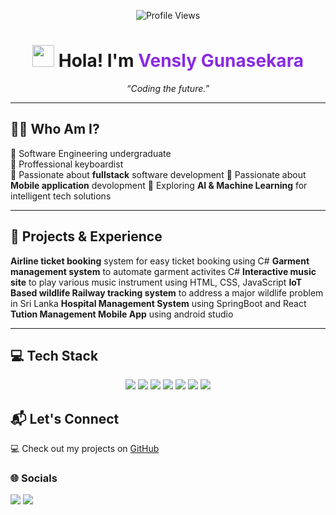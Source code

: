 <p align="center">
  <img src="https://komarev.com/ghpvc/?username=G-V-Benaya&style=plastic&color=blueviolet" alt="Profile Views"/>
</p>

<h1 align="center">
  <img src="https://media.giphy.com/media/hvRJCLFzcasrR4ia7z/giphy.gif" width="35"> Hola! I'm <span style="color:#8A2BE2">Vensly Gunasekara</span>
</h1>

<p align="center">
  <em>“Coding the future.”</em>
</p>

---

## 👨‍💻 Who Am I?
🔹 Software Engineering undergraduate<br>
🔹 Proffessional keyboardist<br>
🔹 Passionate about **fullstack** software development
🔹 Passionate about **Mobile application** devolopment
🔹 Exploring **AI & Machine Learning** for intelligent tech solutions  

---

## 🚀 Projects & Experience
 **Airline ticket booking** system for easy ticket booking using C#
 **Garment management system**  to automate garment activites C#
 **Interactive music site** to play various music instrument using HTML, CSS, JavaScript
 **IoT Based wildlife Railway tracking system** to address a major wildlife problem in Sri Lanka
 **Hospital Management System** using SpringBoot and React
 **Tution Management Mobile App** using android studio

---

## 💻 Tech Stack
<p align="center">
  <img src="https://img.shields.io/badge/Dart-0175C2?style=for-the-badge&logo=dart&logoColor=white"/>
  <img src="https://img.shields.io/badge/Flutter-02569B?style=for-the-badge&logo=flutter&logoColor=white"/>
  <img src="https://img.shields.io/badge/Firebase-FFCA28?style=for-the-badge&logo=firebase&logoColor=white"/>
  <img src="https://img.shields.io/badge/JavaScript-323330?style=for-the-badge&logo=javascript&logoColor=F7DF1E"/>
  <img src="https://img.shields.io/badge/React-20232A?style=for-the-badge&logo=react&logoColor=61DAFB"/>
  <img src="https://img.shields.io/badge/MongoDB-4ea94b?style=for-the-badge&logo=mongodb&logoColor=white"/>
  <img src="https://img.shields.io/badge/GitHub-181717?style=for-the-badge&logo=github&logoColor=white"/>
</p>


## 📬 Let's Connect
💻 Check out my projects on [GitHub](https://github.com/venslyg)  

### 🌐 Socials
<p align="left">
  <a href="[https://www.linkedin.com/in/yashira-de-silva/](https://www.linkedin.com/in/g-vensly-benaya-8891502a1?utm_source=share&utm_campaign=share_via&utm_content=profile&utm_medium=android_app)"><img src="https://img.shields.io/badge/LinkedIn-%230077B5.svg?style=flat&logo=linkedin&logoColor=white" /></a>
  <a href="mailto:venslygunasekara2002@gmail.com"><img src="https://img.shields.io/badge/Email-D14836?style=flat&logo=gmail&logoColor=white" /></a>
</p>
